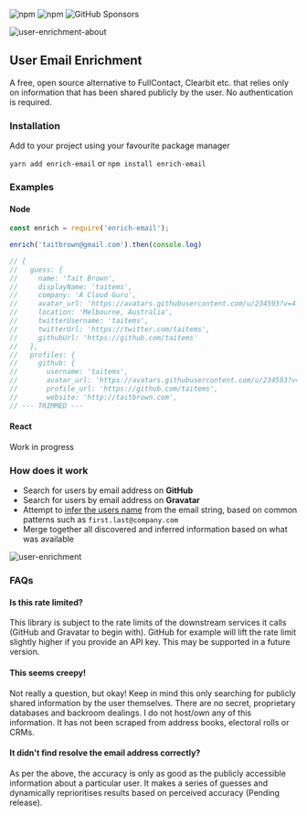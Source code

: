 ![npm](https://img.shields.io/npm/v/enrich-email)
![npm](https://img.shields.io/npm/dw/enrich-email)
![GitHub Sponsors](https://img.shields.io/github/sponsors/taitems)

![user-enrichment-about](https://user-images.githubusercontent.com/234593/135028707-9f1a5f60-0190-4cd4-86f6-8aa194f6e6bc.png)

## User Email Enrichment

A free, open source alternative to FullContact, Clearbit etc. that relies only on information that has been shared publicly by the user. No authentication is required.

### Installation
Add to your project using your favourite package manager

`yarn add enrich-email` or `npm install enrich-email`

### Examples 

#### Node

```js
const enrich = require('enrich-email');

enrich('taitbrown@gmail.com').then(console.log)

// {
//   guess: {
//     name: 'Tait Brown',
//     displayName: 'taitems',
//     company: 'A Cloud Guru',
//     avatar_url: 'https://avatars.githubusercontent.com/u/234593?v=4',
//     location: 'Melbourne, Australia',
//     twitterUsername: 'taitems',
//     twitterUrl: 'https://twitter.com/taitems',
//     githubUrl: 'https://github.com/taitems'
//   },
//   profiles: {
//     github: {
//       username: 'taitems',
//       avatar_url: 'https://avatars.githubusercontent.com/u/234593?v=4',
//       profile_url: 'https://github.com/taitems',
//       website: 'http://taitbrown.com',
// --- TRIMMED ---
```
#### React

Work in progress

### How does it work
- Search for users by email address on **GitHub**
- Search for users by email address on **Gravatar**
- Attempt to [infer the users name](https://github.com/taitems/email-to-name) from the email string, based on common patterns such as `first.last@company.com`
- Merge together all discovered and inferred information based on what was available

![user-enrichment](https://user-images.githubusercontent.com/234593/135011819-f7fdb91c-d32a-4371-b5b9-f799235a8f05.png)


### FAQs

#### Is this rate limited?
This library is subject to the rate limits of the downstream services it calls (GitHub and Gravatar to begin with). GitHub for example will lift the rate limit slightly higher if you provide an API key. This may be supported in a future version.

#### This seems creepy!
Not really a question, but okay! Keep in mind this only searching for publicly shared information by the user themselves. There are no secret, proprietary databases and backroom dealings. I do not host/own any of this information. It has not been scraped from address books, electoral rolls or CRMs.

#### It didn't find resolve the email address correctly?
As per the above, the accuracy is only as good as the publicly accessible information about a particular user. It makes a series of guesses and dynamically reprioritises results based on perceived accuracy (Pending release).
